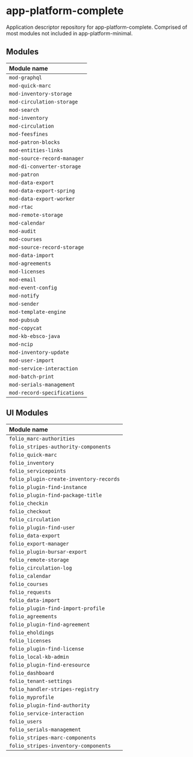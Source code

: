 # app-platform-complete

Application descriptor repository for app-platform-complete. Comprised of most modules not included in
app-platform-minimal.

## Modules

| Module name                 |
|:----------------------------|
| `mod-graphql`               |
| `mod-quick-marc`            |
| `mod-inventory-storage`     |
| `mod-circulation-storage`   |
| `mod-search`                |
| `mod-inventory`             |
| `mod-circulation`           |
| `mod-feesfines`             |
| `mod-patron-blocks`         |
| `mod-entities-links`        |
| `mod-source-record-manager` |
| `mod-di-converter-storage`  |
| `mod-patron`                |
| `mod-data-export`           |
| `mod-data-export-spring`    |
| `mod-data-export-worker`    |
| `mod-rtac`                  |
| `mod-remote-storage`        |
| `mod-calendar`              |
| `mod-audit`                 |
| `mod-courses`               |
| `mod-source-record-storage` |
| `mod-data-import`           |
| `mod-agreements`            |
| `mod-licenses`              |
| `mod-email`                 |
| `mod-event-config`          |
| `mod-notify`                |
| `mod-sender`                |
| `mod-template-engine`       |
| `mod-pubsub`                |
| `mod-copycat`               |
| `mod-kb-ebsco-java`         |
| `mod-ncip`                  |
| `mod-inventory-update`      |
| `mod-user-import`           |
| `mod-service-interaction`   |
| `mod-batch-print`           |
| `mod-serials-management`    |
| `mod-record-specifications` |

## UI Modules

| Module name                             |
|:----------------------------------------|
| `folio_marc-authorities`                |
| `folio_stripes-authority-components`    |
| `folio_quick-marc`                      |
| `folio_inventory`                       |
| `folio_servicepoints`                   |
| `folio_plugin-create-inventory-records` |
| `folio_plugin-find-instance`            |
| `folio_plugin-find-package-title`       |
| `folio_checkin`                         |
| `folio_checkout`                        |
| `folio_circulation`                     |
| `folio_plugin-find-user`                |
| `folio_data-export`                     |
| `folio_export-manager`                  |
| `folio_plugin-bursar-export`            |
| `folio_remote-storage`                  |
| `folio_circulation-log`                 |
| `folio_calendar`                        |
| `folio_courses`                         |
| `folio_requests`                        |
| `folio_data-import`                     |
| `folio_plugin-find-import-profile`      |
| `folio_agreements`                      |
| `folio_plugin-find-agreement`           |
| `folio_eholdings`                       |
| `folio_licenses`                        |
| `folio_plugin-find-license`             |
| `folio_local-kb-admin`                  |
| `folio_plugin-find-eresource`           |
| `folio_dashboard`                       |
| `folio_tenant-settings`                 |
| `folio_handler-stripes-registry`        |
| `folio_myprofile`                       |
| `folio_plugin-find-authority`           |
| `folio_service-interaction`             |
| `folio_users`                           |
| `folio_serials-management`              |
| `folio_stripes-marc-components`         |
| `folio_stripes-inventory-components`    |
